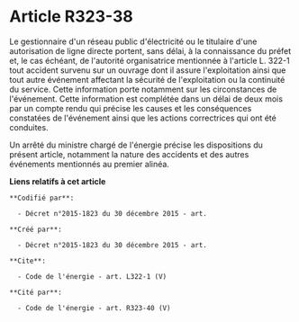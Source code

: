 # Article R323-38

Le gestionnaire d'un réseau public d'électricité ou le titulaire d'une autorisation de ligne directe portent, sans délai, à
la connaissance du préfet et, le cas échéant, de l'autorité organisatrice mentionnée à l'article L. 322-1 tout accident
survenu sur un ouvrage dont il assure l'exploitation ainsi que tout autre événement affectant la sécurité de l'exploitation
ou la continuité du service. Cette information porte notamment sur les circonstances de l'événement. Cette information est
complétée dans un délai de deux mois par un compte rendu qui précise les causes et les conséquences constatées de l'événement
ainsi que les actions correctrices qui ont été conduites.

Un arrêté du ministre chargé de l'énergie précise les dispositions du présent article, notamment la nature des accidents et
des autres événements mentionnés au premier alinéa.

**Liens relatifs à cet article**

	**Codifié par**:

	  - Décret n°2015-1823 du 30 décembre 2015 - art.

	**Créé par**:

	  - Décret n°2015-1823 du 30 décembre 2015 - art.

	**Cite**:

	  - Code de l'énergie - art. L322-1 (V)

	**Cité par**:

	  - Code de l'énergie - art. R323-40 (V)
